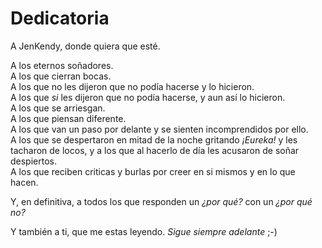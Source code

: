 # Dedicatoria

A JenKendy, donde quiera que esté.

A los eternos soñadores.  
A los que cierran bocas.  
A los que no les dijeron que no podía hacerse y lo hicieron.  
A los que *si* les dijeron que no podía hacerse, y aun así lo hicieron.  
A los que se arriesgan.  
A los que piensan diferente.  
A los que van un paso por delante y se sienten incomprendidos por ello.  
A los que se despertaron en mitad de la noche gritando *¡Eureka!* y les tacharon
de locos, y a los que al hacerlo de día les acusaron de soñar despiertos.  
A los que reciben criticas y burlas por creer en si mismos y en lo que hacen.

Y, en definitiva, a todos los que responden un *¿por qué?* con un *¿por qué no?*

Y también a ti, que me estas leyendo. *Sigue siempre adelante* ;-)

